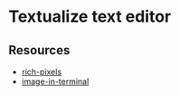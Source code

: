 # Textualize text editor

## Resources

- [rich-pixels](https://github.com/darrenburns/rich-pixels)
- [image-in-terminal](https://github.com/odell0111/image-in-terminal)
